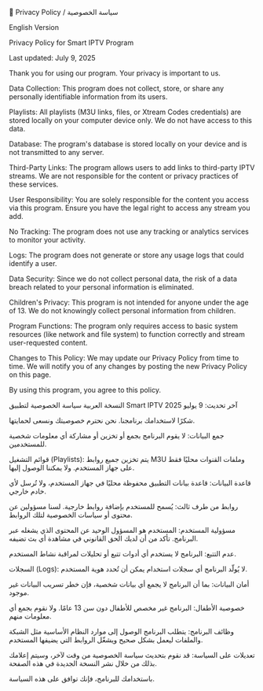  🔐 Privacy Policy / سياسة الخصوصية
 
English Version

Privacy Policy for Smart IPTV Program

Last updated: July 9, 2025



Thank you for using our program. Your privacy is important to us.

Data Collection:
This program does not collect, store, or share any personally identifiable information from its users.

Playlists:
All playlists (M3U links, files, or Xtream Codes credentials) are stored locally on your computer device only. We do not have access to this data.

Database:
The program's database is stored locally on your device and is not transmitted to any server.

Third-Party Links:
The program allows users to add links to third-party IPTV streams. We are not responsible for the content or privacy practices of these services.

User Responsibility:
You are solely responsible for the content you access via this program. Ensure you have the legal right to access any stream you add.

No Tracking:
The program does not use any tracking or analytics services to monitor your activity.

Logs:
The program does not generate or store any usage logs that could identify a user.

Data Security:
Since we do not collect personal data, the risk of a data breach related to your personal information is eliminated.

Children's Privacy:
This program is not intended for anyone under the age of 13. We do not knowingly collect personal information from children.

Program Functions:
The program only requires access to basic system resources (like network and file system) to function correctly and stream user-requested content.

Changes to This Policy:
We may update our Privacy Policy from time to time. We will notify you of any changes by posting the new Privacy Policy on this page.

By using this program, you agree to this policy.

النسخة العربية
سياسة الخصوصية لتطبيق Smart IPTV
آخر تحديث: 9 يوليو 2025

شكرًا لاستخدامك برنامجنا. نحن نحترم خصوصيتك ونسعى لحمايتها.

جمع البيانات:
لا يقوم البرنامج بجمع أو تخزين أو مشاركة أي معلومات شخصية للمستخدمين.

قوائم التشغيل (Playlists):
يتم تخزين جميع روابط M3U وملفات القنوات محليًا فقط على جهاز المستخدم. ولا يمكننا الوصول إليها.

قاعدة البيانات:
قاعدة بيانات التطبيق محفوظة محليًا في جهاز المستخدم، ولا تُرسل لأي خادم خارجي.

روابط من طرف ثالث:
يُسمح للمستخدم بإضافة روابط خارجية. لسنا مسؤولين عن محتوى أو سياسات الخصوصية لتلك الروابط.

مسؤولية المستخدم:
المستخدم هو المسؤول الوحيد عن المحتوى الذي يشغله عبر البرنامج. تأكد من أن لديك الحق القانوني في مشاهدة أي بث تضيفه.

عدم التتبع:
البرنامج لا يستخدم أي أدوات تتبع أو تحليلات لمراقبة نشاط المستخدم.

السجلات (Logs):
لا يُولّد البرنامج أي سجلات استخدام يمكن أن تُحدد هوية المستخدم.

أمان البيانات:
بما أن البرنامج لا يجمع أي بيانات شخصية، فإن خطر تسريب البيانات غير موجود.

خصوصية الأطفال:
البرنامج غير مخصص للأطفال دون سن 13 عامًا. ولا نقوم بجمع أي معلومات منهم.

وظائف البرنامج:
يتطلب البرنامج الوصول إلى موارد النظام الأساسية مثل الشبكة والملفات ليعمل بشكل صحيح ويشغّل الروابط التي يضيفها المستخدم.

تعديلات على السياسة:
قد نقوم بتحديث سياسة الخصوصية من وقت لآخر، وسيتم إعلامك بذلك من خلال نشر النسخة الجديدة في هذه الصفحة.

باستخدامك للبرنامج، فإنك توافق على هذه السياسة.
